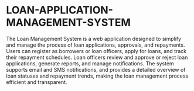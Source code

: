 # LOAN-APPLICATION-MANAGEMENT-SYSTEM
The Loan Management System is a web application designed to simplify and manage the process of loan applications, approvals, and repayments. Users can register as borrowers or loan officers, apply for loans, and track their repayment schedules. Loan officers review and approve or reject loan applications, generate reports, and manage notifications. The system supports email and SMS notifications, and provides a detailed overview of loan statuses and repayment trends, making the loan management process efficient and transparent.
